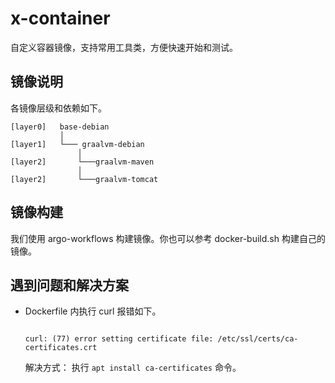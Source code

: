 # x-container

自定义容器镜像，支持常用工具类，方便快速开始和测试。

## 镜像说明

各镜像层级和依赖如下。

```console
[layer0]   base-debian
           │
[layer1]   └─── graalvm-debian
               │
[layer2]       └───graalvm-maven
               │
[layer2]       └───graalvm-tomcat
```

## 镜像构建

我们使用 argo-workflows 构建镜像。你也可以参考 docker-build.sh 构建自己的镜像。

## 遇到问题和解决方案

- Dockerfile 内执行 curl 报错如下。

    ```console

    curl: (77) error setting certificate file: /etc/ssl/certs/ca-certificates.crt

    ```

    解决方式： 执行 `apt install ca-certificates` 命令。